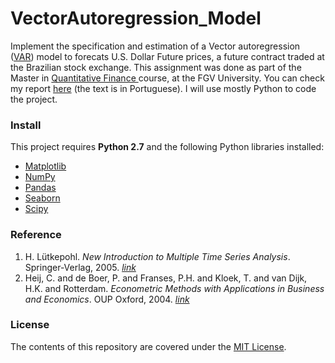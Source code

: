 VectorAutoregression_Model
==================

Implement the specification and estimation of a Vector autoregression ([VAR](https://en.wikipedia.org/wiki/Vector_autoregression)) model to forecats U.S. Dollar Future prices, a future contract traded at the Brazilian stock exchange. This assignment was done as part of the Master in [Quantitative Finance ](http://eesp.fgv.br/en/ensino/mestrado-profissional/economia/area-financas-quantitativas/presentation) course, at the FGV University. You can check my report <a href="http://nbviewer.jupyter.org/github/ucaiado/VectorAutoregression_Model/blob/617edefdf494ce997db45bd38fe1ac132100ffdd/report.ipynb" target="_blank">here</a> (the text is in Portuguese). I will use mostly Python to code the project.


### Install
This project requires **Python 2.7** and the following Python libraries installed:

- [Matplotlib](http://matplotlib.org/)
- [NumPy](http://www.numpy.org/)
- [Pandas](http://pandas.pydata.org)
- [Seaborn](https://web.stanford.edu/~mwaskom/software/seaborn/)
- [Scipy](https://www.scipy.org/)


### Reference
1. H. Lütkepohl.  *New Introduction to Multiple Time Series Analysis*. Springer-Verlag, 2005. [*link*](http://www.springer.com/br/book/9783540401728)
2. Heij, C. and de Boer, P. and Franses, P.H. and Kloek, T. and van Dijk, H.K. and Rotterdam.  *Econometric Methods with Applications in Business and Economics*. OUP Oxford, 2004. [*link*](https://books.google.com.br/books?id=hp4vQZZHfbUC)

### License
The contents of this repository are covered under the [MIT License](LICENSE).
